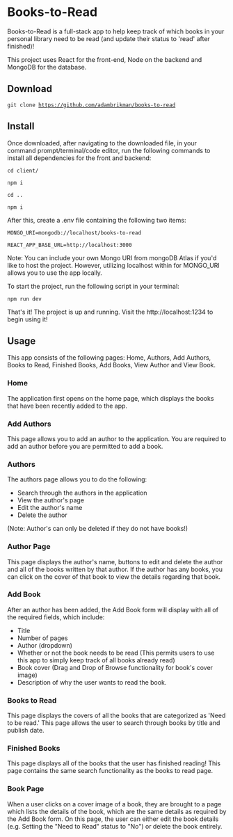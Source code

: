 <!-- TITLE/ -->
<h1>Books-to-Read</h1>
<!-- /TITLE -->

<!-- DESCRIPTION/ -->

Books-to-Read is a full-stack app to help keep track of which books in your personal library need to be read (and update their status to 'read' after finished)!

This project uses React for the front-end, Node on the backend and MongoDB for the database.

<!-- /DESCRIPTION -->

<!-- Download/ -->
<h2>Download</h2>

<code>git clone https://github.com/adambrikman/books-to-read</code>

<!-- /Download -->

<!-- Install -->
<h2>Install</h2>

Once downloaded, after navigating to the downloaded file, in your command prompt/terminal/code editor, run the following commands to install all dependencies for the front and backend:

<code>cd client/</code>

<code>npm i</code>

<code>cd ..</code>

<code>npm i</code>

After this, create a .env file containing the following two items:

<code>MONGO_URI=mongodb://localhost/books-to-read</code>

<code>REACT_APP_BASE_URL=http://localhost:3000</code>

Note: You can include your own Mongo URI from mongoDB Atlas if you'd like to host the project. However, utilizing localhost within for MONGO_URI allows you to use the app locally.

To start the project, run the following script in your terminal:

<code>npm run dev</code>

That's it! The project is up and running. Visit the http://localhost:1234 to begin using it!

<!-- /Install -->

<!-- Usage/ -->
<h2>Usage</h2>
This app consists of the following pages: Home, Authors, Add Authors, Books to Read, Finished Books, Add Books, View Author and View Book.

### Home

The application first opens on the home page, which displays the books that have been recently added to the app.

### Add Authors

This page allows you to add an author to the application. You are required to add an author before you are permitted to add a book.

### Authors

The authors page allows you to do the following:

- Search through the authors in the application
- View the author's page
- Edit the author's name
- Delete the author

(Note: Author's can only be deleted if they do not have books!)

### Author Page

This page displays the author's name, buttons to edit and delete the author and all of the books written by that author. If the author has any books, you can click on the cover of that book to view the details regarding that book.

### Add Book

After an author has been added, the Add Book form will display with all of the required fields, which include:

- Title
- Number of pages
- Author (dropdown)
- Whether or not the book needs to be read (This permits users to use this app to simply keep track of all books already read)
- Book cover (Drag and Drop of Browse functionality for book's cover image)
- Description of why the user wants to read the book.

### Books to Read

This page displays the covers of all the books that are categorized as 'Need to be read.' This page allows the user to search through books by title and publish date.

### Finished Books

This page displays all of the books that the user has finished reading! This page contains the same search functionality as the books to read page.

### Book Page

When a user clicks on a cover image of a book, they are brought to a page which lists the details of the book, which are the same details as required by the Add Book form. On this page, the user can either edit the book details (e.g. Setting the "Need to Read" status to "No") or delete the book entirely.

<!-- /Usage -->
